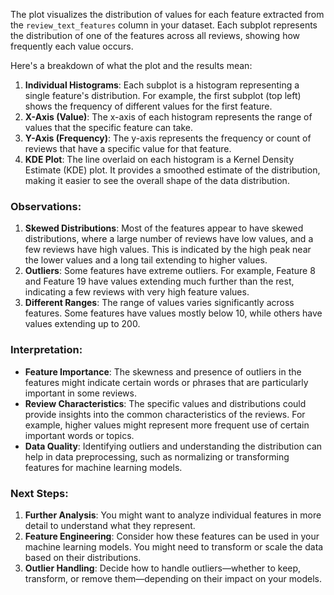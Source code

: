 The plot visualizes the distribution of values for each feature extracted from the `review_text_features` column in your dataset. Each subplot represents the distribution of one of the features across all reviews, showing how frequently each value occurs.

Here's a breakdown of what the plot and the results mean:

1. **Individual Histograms**: Each subplot is a histogram representing a single feature's distribution. For example, the first subplot (top left) shows the frequency of different values for the first feature.
2. **X-Axis (Value)**: The x-axis of each histogram represents the range of values that the specific feature can take.
3. **Y-Axis (Frequency)**: The y-axis represents the frequency or count of reviews that have a specific value for that feature.
4. **KDE Plot**: The line overlaid on each histogram is a Kernel Density Estimate (KDE) plot. It provides a smoothed estimate of the distribution, making it easier to see the overall shape of the data distribution.

### Observations:

1. **Skewed Distributions**: Most of the features appear to have skewed distributions, where a large number of reviews have low values, and a few reviews have high values. This is indicated by the high peak near the lower values and a long tail extending to higher values.
2. **Outliers**: Some features have extreme outliers. For example, Feature 8 and Feature 19 have values extending much further than the rest, indicating a few reviews with very high feature values.
3. **Different Ranges**: The range of values varies significantly across features. Some features have values mostly below 10, while others have values extending up to 200.

### Interpretation:

- **Feature Importance**: The skewness and presence of outliers in the features might indicate certain words or phrases that are particularly important in some reviews.
- **Review Characteristics**: The specific values and distributions could provide insights into the common characteristics of the reviews. For example, higher values might represent more frequent use of certain important words or topics.
- **Data Quality**: Identifying outliers and understanding the distribution can help in data preprocessing, such as normalizing or transforming features for machine learning models.

### Next Steps:

1. **Further Analysis**: You might want to analyze individual features in more detail to understand what they represent.
2. **Feature Engineering**: Consider how these features can be used in your machine learning models. You might need to transform or scale the data based on their distributions.
3. **Outlier Handling**: Decide how to handle outliers—whether to keep, transform, or remove them—depending on their impact on your models.
